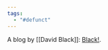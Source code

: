 ```yaml
---
tags:
  - "#defunct"
---
```

A blog by [[David Black]]: [Black!](https://dngnsndrgns.blogspot.com/).